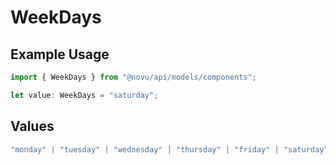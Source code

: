 # WeekDays

## Example Usage

```typescript
import { WeekDays } from "@novu/api/models/components";

let value: WeekDays = "saturday";
```

## Values

```typescript
"monday" | "tuesday" | "wednesday" | "thursday" | "friday" | "saturday" | "sunday"
```